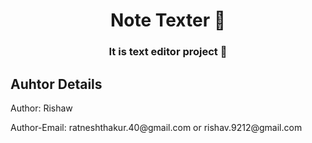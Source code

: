 <h1 align="center">Note Texter 📔</h1>
<h3 align="center">It is text editor project 🚀</h3>

<h2>Auhtor Details</h2>
<p>Author: Rishaw</p>
<p>Author-Email: ratneshthakur.40@gmail.com or rishav.9212@gmail.com
